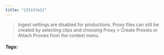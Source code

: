 ```yaml
---
title: "{{title}}"
---
```


> Ingest settings are disabled for productions. Proxy files can still be created by selecting clips and choosing Proxy > Create Proxies or Attach Proxies from the context menu.

##### Tags: 